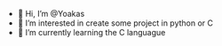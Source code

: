 - 👋 Hi, I’m @Yoakas
- 👀 I’m interested in create some project in python or C
- 🌱 I’m currently learning the C languague

<!---
Yoakas/Yoakas is a ✨ special ✨ repository because its `README.md` (this file) appears on your GitHub profile.
You can click the Preview link to take a look at your changes.
--->
